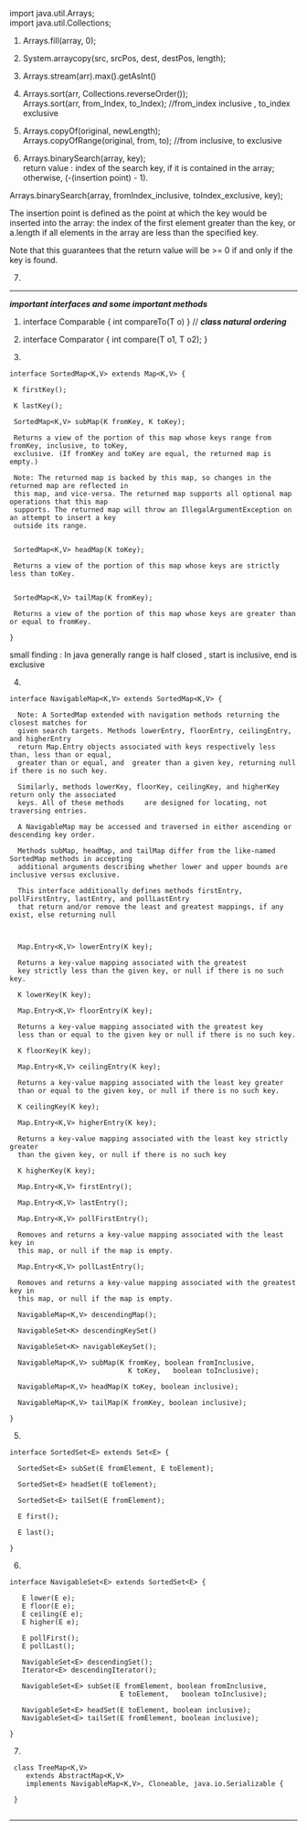 import java.util.Arrays; \
import java.util.Collections; 


1) Arrays.fill(array, 0); 

2) System.arraycopy(src, srcPos, dest, destPos, length);

3) Arrays.stream(arr).max().getAsInt()

4) Arrays.sort(arr, Collections.reverseOrder()); \
Arrays.sort(arr, from_Index, to_Index); //from_index inclusive , to_index exclusive

5) Arrays.copyOf(original, newLength); \
  Arrays.copyOfRange(original, from, to);   //from inclusive, to exclusive

6)  Arrays.binarySearch(array, key); \
return value : index of the search key, if it is contained in the array; otherwise, (-(insertion point) - 1). 

Arrays.binarySearch(array, fromIndex_inclusive, toIndex_exclusive, key);

The insertion point is defined as the point at which the key would be inserted into the array: the index of the first element greater than the key, or a.length if all elements in the array are less than the specified key. 

Note that this guarantees that the return value will be >= 0 if and only if the key is found.

7) 



----------------------------------------------------------------------------------------------------------------------
***important interfaces and some important methods***


1) interface Comparable<T> { int compareTo(T o) }                // ***class natural ordering***

2) interface Comparator<T> { int compare(T o1, T o2); }

3) 
```
interface SortedMap<K,V> extends Map<K,V> { 
  
 K firstKey(); 
 
 K lastKey(); 

 SortedMap<K,V> subMap(K fromKey, K toKey); 
 
 Returns a view of the portion of this map whose keys range from fromKey, inclusive, to toKey, 
 exclusive. (If fromKey and toKey are equal, the returned map is empty.) 
 
 Note: The returned map is backed by this map, so changes in the returned map are reflected in 
 this map, and vice-versa. The returned map supports all optional map operations that this map 
 supports. The returned map will throw an IllegalArgumentException on an attempt to insert a key 
 outside its range.
 
 
 SortedMap<K,V> headMap(K toKey);
 
 Returns a view of the portion of this map whose keys are strictly less than toKey.
 
 
 SortedMap<K,V> tailMap(K fromKey);
 
 Returns a view of the portion of this map whose keys are greater than or equal to fromKey.
 
}
```
small finding : In java generally range is half closed , start is inclusive, end is exclusive

4) 
```
interface NavigableMap<K,V> extends SortedMap<K,V> {

  Note: A SortedMap extended with navigation methods returning the closest matches for 
  given search targets. Methods lowerEntry, floorEntry, ceilingEntry, and higherEntry 
  return Map.Entry objects associated with keys respectively less than, less than or equal, 
  greater than or equal, and  greater than a given key, returning null if there is no such key. 
  
  Similarly, methods lowerKey, floorKey, ceilingKey, and higherKey  return only the associated 
  keys. All of these methods     are designed for locating, not traversing entries.

  A NavigableMap may be accessed and traversed in either ascending or descending key order. 

  Methods subMap, headMap, and tailMap differ from the like-named SortedMap methods in accepting 
  additional arguments describing whether lower and upper bounds are inclusive versus exclusive. 
  
  This interface additionally defines methods firstEntry, pollFirstEntry, lastEntry, and pollLastEntry 
  that return and/or remove the least and greatest mappings, if any exist, else returning null
  
  
  
  Map.Entry<K,V> lowerEntry(K key);
  
  Returns a key-value mapping associated with the greatest 
  key strictly less than the given key, or null if there is no such key.
  
  K lowerKey(K key);
  
  Map.Entry<K,V> floorEntry(K key);
  
  Returns a key-value mapping associated with the greatest key
  less than or equal to the given key or null if there is no such key.
  
  K floorKey(K key);
  
  Map.Entry<K,V> ceilingEntry(K key);
  
  Returns a key-value mapping associated with the least key greater 
  than or equal to the given key, or null if there is no such key.
  
  K ceilingKey(K key);
  
  Map.Entry<K,V> higherEntry(K key);
  
  Returns a key-value mapping associated with the least key strictly greater
  than the given key, or null if there is no such key
  
  K higherKey(K key);
  
  Map.Entry<K,V> firstEntry();
  
  Map.Entry<K,V> lastEntry();
  
  Map.Entry<K,V> pollFirstEntry();
  
  Removes and returns a key-value mapping associated with the least key in 
  this map, or null if the map is empty.
  
  Map.Entry<K,V> pollLastEntry();
  
  Removes and returns a key-value mapping associated with the greatest key in 
  this map, or null if the map is empty.
  
  NavigableMap<K,V> descendingMap();
  
  NavigableSet<K> descendingKeySet()
  
  NavigableSet<K> navigableKeySet();
  
  NavigableMap<K,V> subMap(K fromKey, boolean fromInclusive,
                             K toKey,   boolean toInclusive);
  
  NavigableMap<K,V> headMap(K toKey, boolean inclusive);
  
  NavigableMap<K,V> tailMap(K fromKey, boolean inclusive);
  
}
```

5)

```
interface SortedSet<E> extends Set<E> {
  
  SortedSet<E> subSet(E fromElement, E toElement);
  
  SortedSet<E> headSet(E toElement);
  
  SortedSet<E> tailSet(E fromElement);
  
  E first();
  
  E last();

}
```

6) 
```
interface NavigableSet<E> extends SortedSet<E> {
  
   E lower(E e);
   E floor(E e);
   E ceiling(E e);
   E higher(E e);
   
   E pollFirst();
   E pollLast();
   
   NavigableSet<E> descendingSet();
   Iterator<E> descendingIterator();
   
   NavigableSet<E> subSet(E fromElement, boolean fromInclusive,
                           E toElement,   boolean toInclusive);
                           
   NavigableSet<E> headSet(E toElement, boolean inclusive);
   NavigableSet<E> tailSet(E fromElement, boolean inclusive);
   
}
```

7) 
```
 class TreeMap<K,V>
    extends AbstractMap<K,V>
    implements NavigableMap<K,V>, Cloneable, java.io.Serializable {
 
 }
    
```


-----------------------------------------------------------------------------------------------------------------------
  


